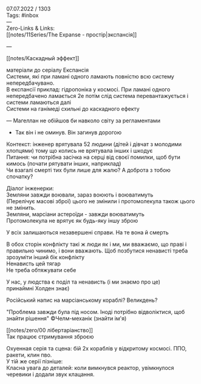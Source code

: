 07.07.2022 / 1303  
Tags: #inbox  
—  
Zero-Links & Links:  
[[notes/11Series/The Expanse - простір|экспансія]]

— 

[[notes/Каскадный эффект]] 

матеріали до серіалу Експансія  
Системи, які при ламані одного ламають повністю всю систему непередбачувано.  
В експансії приклад: гідропоніка у космосі. При ламані одного непередбачено ламається 2е потім слід система перевантажується і системи ламаються далі  
Системи на ганімеді схильні до каскадного ефекту



— Магеллан не обійшов би навколо світу за регламентами
- Так він і не оминув. Він загинув дорогою



Контекст: інженер врятувала 52 людини (дітей і дівчат з молодими хлопцями) тому що колись не врятувала інших і шкодує  
Питання: чи потрібна засічка на серці від своєї помилки, щоб бути кимось (почати рятувати інших, наприклад)  
Чи взагалі смерті тих були лише для жалю? А доброта з тобою спочатку?



Діалог інженерки:  
Земляни завжди воювали, зараз воюють і воюватимуть  
(Перелічує масові зброї) цього не змінили і протомолекула також цього не змінить.  
Земляни, марсіани астероїди - завжди воюватимуть  
Протомолекула не врятує як будь-яку іншу зброю



У всіх залишаються незавершені справи. На те вона й смерть



В обох сторін конфлікту такі ж люди як і ми, ми вважаємо, що праві і правильно чинимо, і вони вважають. Щоб позбутися ненависті треба зрозуміти інший бік конфлікту  
Ненависть цей тягар  
Не треба обтяжувати себе



У нас, у людства є поділ та ненависть (і ми знаємо про це)  
принаймні Холден знає)



Російський напис на марсіанському кораблі? Великдень?



"Проблема завжди була під носом. Іноді потрібно відволіктися, щоб знайти рішення" ©Челм-механік (знайти ім'я)


[[notes/zero/00 лібертаріанство]]  
Так працює стримування зброєю



Охуенная серія та сцена: бій 2х кораблів у відкритому космосі. ППО, ракети, клин пво.  
У тій же серії пізніше:  
Класна увага до деталей: коли вимкнувся реактор, увімкнулося черевики і додали звук клацання.
